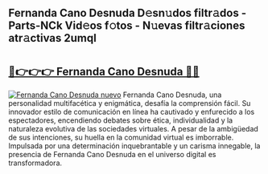 ## Fernanda Cano Desnuda D𝚎sn𝚞dos filtr𝚊dos - Parts-NCk Vid𝚎os f𝚘tos - N𝚞evas filtr𝚊ciones atr𝚊ctivas 2umqI

# <h2><a href="http://mb43x7.tromn.icu/?c=Fernanda+Cano+Desnuda">🔗👉👉👉 Fernanda Cano Desnuda 🔗🔗</a></h2>

[![Fernanda Cano Desnuda nuevo](https://i.imgur.com/pEAQMta.gif)](http://mb43x7.tromn.icu/?c=Fernanda+Cano+Desnuda)
Fernanda Cano Desnuda, una personalidad multifacética y enigmática, desafía la comprensión fácil. Su innovador estilo de comunicación en línea ha cautivado y enfurecido a los espectadores, encendiendo debates sobre ética, individualidad y la naturaleza evolutiva de las sociedades virtuales. A pesar de la ambigüedad de sus intenciones, su huella en la comunidad virtual es imborrable. Impulsada por una determinación inquebrantable y un carisma innegable, la presencia de Fernanda Cano Desnuda en el universo digital es transformadora.
